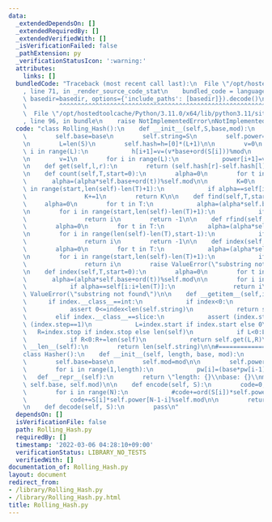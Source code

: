 ```yaml
---
data:
  _extendedDependsOn: []
  _extendedRequiredBy: []
  _extendedVerifiedWith: []
  _isVerificationFailed: false
  _pathExtension: py
  _verificationStatusIcon: ':warning:'
  attributes:
    links: []
  bundledCode: "Traceback (most recent call last):\n  File \"/opt/hostedtoolcache/Python/3.11.0/x64/lib/python3.11/site-packages/onlinejudge_verify/documentation/build.py\"\
    , line 71, in _render_source_code_stat\n    bundled_code = language.bundle(stat.path,\
    \ basedir=basedir, options={'include_paths': [basedir]}).decode()\n          \
    \         ^^^^^^^^^^^^^^^^^^^^^^^^^^^^^^^^^^^^^^^^^^^^^^^^^^^^^^^^^^^^^^^^^^^^^^^^^^^^^^^^^\n\
    \  File \"/opt/hostedtoolcache/Python/3.11.0/x64/lib/python3.11/site-packages/onlinejudge_verify/languages/python.py\"\
    , line 96, in bundle\n    raise NotImplementedError\nNotImplementedError\n"
  code: "class Rolling_Hash():\n    def __init__(self,S,base,mod):\n        self.mod=mod\n\
    \        self.base=base\n        self.string=S\n        self.power=power=[1]*(len(S)+1)\n\
    \n        L=len(S)\n        self.hash=h=[0]*(L+1)\n\n        v=0\n        for\
    \ i in range(L):\n            h[i+1]=v=(v*base+ord(S[i]))%mod\n            #h[i+1]=v=(v*base+S[i])%mod\n\
    \n        v=1\n        for i in range(L):\n            power[i+1]=v=(v*base)%mod\n\
    \n    def get(self,l,r):\n        return (self.hash[r]-self.hash[l]*self.power[r-l])%self.mod\n\
    \n    def count(self,T,start=0):\n        alpha=0\n        for t in T:\n     \
    \       alpha=(alpha*self.base+ord(t))%self.mod\n\n        K=0\n        for i\
    \ in range(start,len(self)-len(T)+1):\n            if alpha==self[i:i+len(T)]:\n\
    \                K+=1\n        return K\n\n    def find(self,T,start=0):\n   \
    \     alpha=0\n        for t in T:\n            alpha=(alpha*self.base+ord(t))%self.mod\n\
    \n        for i in range(start,len(self)-len(T)+1):\n            if alpha==self[i:i+len(T)]:\n\
    \                return i\n        return -1\n\n    def rfind(self,T,start=0):\n\
    \        alpha=0\n        for t in T:\n            alpha=(alpha*self.base+ord(t))%self.mod\n\
    \n        for i in range(len(self)-len(T),start-1):\n            if alpha==self[i:i+len(T)]:\n\
    \                return i\n        return -1\n\n    def index(self,T,start=0):\n\
    \        alpha=0\n        for t in T:\n            alpha=(alpha*self.base+ord(t))%self.mod\n\
    \n        for i in range(start,len(self)-len(T)+1):\n            if alpha==self[i:i+len(T)]:\n\
    \                return i\n        raise ValueError(\"substring not found\")\n\
    \n    def index(self,T,start=0):\n        alpha=0\n        for t in T:\n     \
    \       alpha=(alpha*self.base+ord(t))%self.mod\n\n        for i in range(len(self)-len(T),start-1):\n\
    \            if alpha==self[i:i+len(T)]:\n                return i\n        raise\
    \ ValueError(\"substring not found\")\n\n    def __getitem__(self,index):\n  \
    \      if index.__class__==int:\n            if index<0:\n                index+=len(self.string)\n\
    \            assert 0<=index<len(self.string)\n            return self.get(index,index+1)\n\
    \        elif index.__class__==slice:\n            assert (index.step==None) or\
    \ (index.step==1)\n            L=index.start if index.start else 0\n         \
    \   R=index.stop if index.stop else len(self)\n            if L<0:L+=len(self)\n\
    \            if R<0:R+=len(self)\n            return self.get(L,R)\n\n    def\
    \ __len__(self):\n        return len(self.string)\n\n#=================================================\n\
    class Hasher():\n    def __init__(self, length, base, mod):\n        self.length=length\n\
    \        self.base=base\n        self.mod=mod\n\n        self.power=pw=[1]*length\n\
    \        for i in range(1,length):\n            pw[i]=(base*pw[i-1])%mod\n\n \
    \   def __repr__(self):\n        return \"length: {}\\nbase: {}\\nmod: {}\".format(self.length,\
    \ self.base, self.mod)\n\n    def encode(self, S):\n        code=0; N=len(S)\n\
    \        for i in range(N):\n            #code+=ord(S[i])*self.power[N-1-i]%self.mod\n\
    \            code+=S[i]*self.power[N-1-i]%self.mod\n\n        return code%self.mod\n\
    \n    def decode(self, S):\n        pass\n"
  dependsOn: []
  isVerificationFile: false
  path: Rolling_Hash.py
  requiredBy: []
  timestamp: '2022-03-06 04:28:10+09:00'
  verificationStatus: LIBRARY_NO_TESTS
  verifiedWith: []
documentation_of: Rolling_Hash.py
layout: document
redirect_from:
- /library/Rolling_Hash.py
- /library/Rolling_Hash.py.html
title: Rolling_Hash.py
---
```

